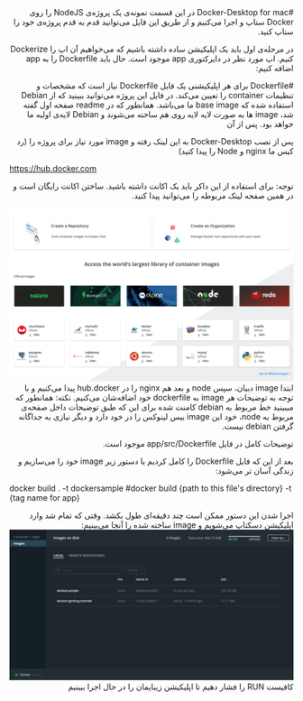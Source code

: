 <div dir="rtl">
#Docker-Desktop for mac
در این قسمت نمونه‌ی یک پروژه‌ی NodeJS را روی Docker ستاپ و اجرا می‌کنیم و از طریق این فایل می‌توانید قدم به قدم پروژه‌ی خود را ستاپ کنید.

در مرحله‌ی اول باید یک اپلیکیشن ساده داشته باشیم که می‌خواهیم آن اپ را Dockerize کنیم.
اپ مورد نظر در دایرکتوری app موجود است.
حال باید Dockerfile را به app اضافه کنیم:

#Dockerfile
برای هر اپلیکیشنی یک فایل Dockerfile نیاز است که مشخصات و تنظیمات container را تعیین می‌کند.
در فایل این پروژه می‌توانید ببینید که از Debian استفاده شده که base image ما می‌باشد.
همانطور که در readme صفحه اول گفته شد، image ها به صورت لایه لایه روی هم ساخته می‌شوند و Debian لایه‌ی اولیه ما خواهد بود.
پس از آن 

پس از نصب Docker-Desktop به این لینک رفته و image مورد نیاز برای پروژه را (رد کیس ما nginx و Node را پیدا کنید)
<div dir="ltr">

  https://hub.docker.com

</div>
توجه: برای استفاده از این داکر باید یک اکانت داشته باشید. ساختن اکانت رایگان است و در همین صفحه لینک مربوطه را می‌توانید پیدا کنید.

![hub.docker.com](readme_images/1.png)
ابتدا image دبیان، سپس node و بعد هم nginx را در hub.docker پیدا می‌کنیم و با توجه به توضیحات هر image به dockerfile خود اضافه‌شان می‌کنیم.
نکته: همانطور که میبینید خط مربوط به debian کامنت شده برای این که طبق توضیحات داخل صفحه‌ی مربوط به node، خود این image بیس لینوکس را در خود دارد و دیگر نیازی به جداگانه گرفتن debian نیست.

توضیحات کامل در فایل app/src/Dockerfile موجود است.

بعد از این که فایل Dockerfile را کامل کردیم با دستور زیر image خود را می‌سازیم و زندگی آسان تر می‌شود:
<div dir="ltr">
  docker build . -t dockersample
  #docker build {path to this file's directory} -t {tag name for app} 
</div>

اجرا شدن این دستور ممکن است چند دقیقه‌ای طول بکشد. وقتی که تمام شد وارد اپلیکیشن دسکتاپ می‌شویم و image ساخته شده را آنجا می‌بینیم:
![docker-image](readme_images/2.png)
کافیست RUN را فشار دهیم تا اپلیکیشن زیبایمان را در حال اجرا ببینیم

</div>
